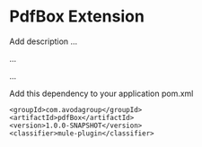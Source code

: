 # PdfBox Extension

Add description ...


...


...


Add this dependency to your application pom.xml

```
<groupId>com.avodagroup</groupId>
<artifactId>pdfBox</artifactId>
<version>1.0.0-SNAPSHOT</version>
<classifier>mule-plugin</classifier>
```
